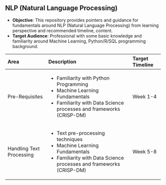 ## NLP (Natural Language Processing)

- **Objective**: This repository provides pointers and guidance for fundamentals around NLP (Natural Language Processing) from learning perspective and recommended timeline, content.
- **Target Audience**: Professional with some basic knowledge and familiarity around Machine Learning, Python/R/SQL programming background.


Area           |Description                                     | Target Timeline |
:--            |:--                                             |:--              |
Pre-Requisites |<ul> <li>Familiarity with Python Programming</li> <li> Machine Learning Fundamentals </li> <li> Familiarity with Data Science processes and frameworks (CRISP-DM) </li></ul> | Week 1-4
Handling Text Processing |<ul> <li>Text pre-processing techniques</li> <li> Machine Learning Fundamentals </li> <li> Familiarity with Data Science processes and frameworks (CRISP-DM) </li></ul> | Week 5-8

